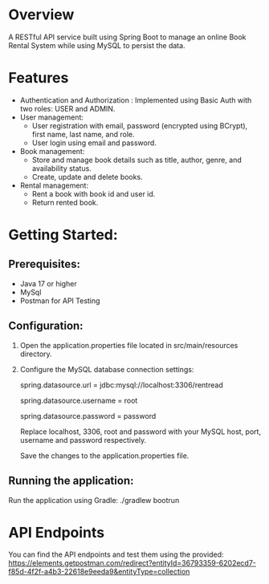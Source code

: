# Overview
A RESTful API service built using Spring Boot to manage an online Book Rental System while using MySQL to persist the data.

# Features
* Authentication and Authorization : Implemented using Basic Auth with two roles: USER and ADMIN.
* User management:
  + User registration with email, password (encrypted using BCrypt), first name, last name, and role.
  + User login using email and password.
* Book management:
  + Store and manage book details such as title, author, genre, and availability status.
  + Create, update and delete books.
* Rental management:
  + Rent a book with book id and user id.
  + Return rented book.

# Getting Started:
## Prerequisites:
* Java 17 or higher
* MySql
* Postman for API Testing

## Configuration:
1. Open the application.properties file located in src/main/resources directory.
2. Configure the MySQL database connection settings:
   
   spring.datasource.url = jdbc:mysql://localhost:3306/rentread
   
   spring.datasource.username = root
   
   spring.datasource.password = password

   Replace localhost, 3306, root and password with your MySQL host, port, username and password respectively.

   Save the changes to the application.properties file.

## Running the application:
Run the application using Gradle:
./gradlew bootrun

# API Endpoints

You can find the API endpoints and test them using the provided:  https://elements.getpostman.com/redirect?entityId=36793359-6202ecd7-f85d-4f2f-a4b3-22618e9eeda9&entityType=collection


   

